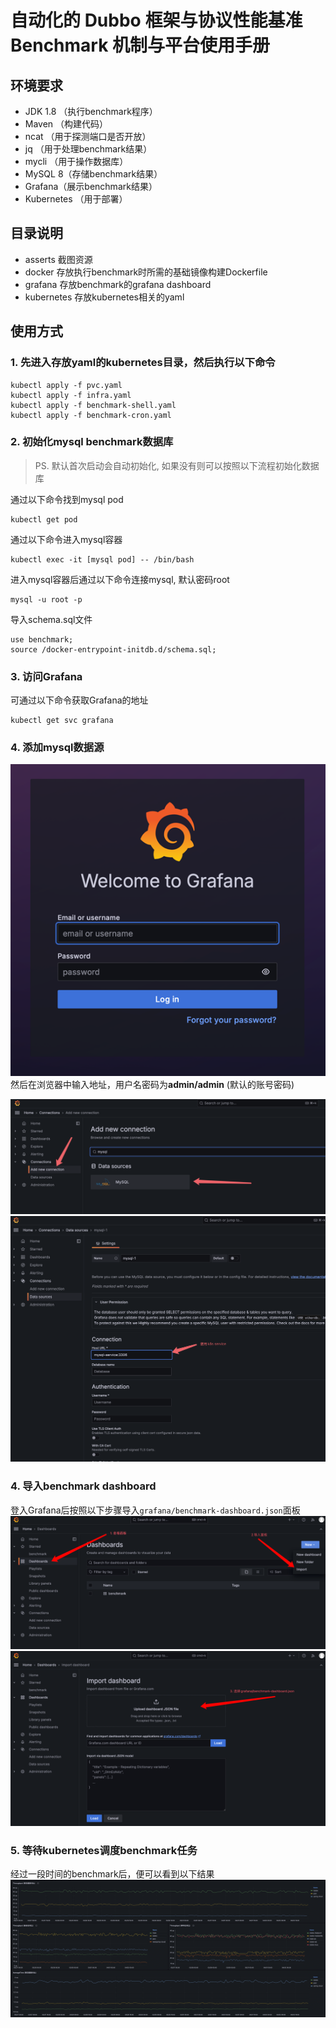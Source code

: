 # 自动化的 Dubbo 框架与协议性能基准 Benchmark 机制与平台使用手册

## 环境要求
* JDK 1.8 （执行benchmark程序）
* Maven （构建代码）
* ncat （用于探测端口是否开放）
* jq （用于处理benchmark结果）
* mycli （用于操作数据库）
* MySQL 8（存储benchmark结果）
* Grafana（展示benchmark结果）
* Kubernetes （用于部署）

## 目录说明
* asserts 截图资源
* docker 存放执行benchmark时所需的基础镜像构建Dockerfile
* grafana 存放benchmark的grafana dashboard
* kubernetes 存放kubernetes相关的yaml

## 使用方式
### 1. 先进入存放yaml的kubernetes目录，然后执行以下命令
````shell
kubectl apply -f pvc.yaml
kubectl apply -f infra.yaml
kubectl apply -f benchmark-shell.yaml
kubectl apply -f benchmark-cron.yaml
````
### 2. 初始化mysql benchmark数据库
> PS. 默认首次启动会自动初始化, 如果没有则可以按照以下流程初始化数据库  

通过以下命令找到mysql pod
````shell
kubectl get pod
````
通过以下命令进入mysql容器
````shell
kubectl exec -it [mysql pod] -- /bin/bash
````
进入mysql容器后通过以下命令连接mysql, 默认密码root
````shell
mysql -u root -p
````
导入schema.sql文件
````shell
use benchmark;
source /docker-entrypoint-initdb.d/schema.sql;
````

### 3. 访问Grafana
可通过以下命令获取Grafana的地址
````shell
kubectl get svc grafana
````
### 4. 添加mysql数据源
![usage-1](./assets/usage-1.png)  
 然后在浏览器中输入地址，用户名密码为**admin/admin** (默认的账号密码)

![usage-4](./assets/usage-4.png)
![usage-5](./assets/usage-5.png)

### 4. 导入benchmark dashboard


登入Grafana后按照以下步骤导入`grafana/benchmark-dashboard.json`面板
![usage-2](./assets/usage-2.png)
![usage-3](./assets/usage-3.png)

### 5. 等待kubernetes调度benchmark任务
经过一段时间的benchmark后，便可以看到以下结果
![image-1](./assets/image-1.png)








